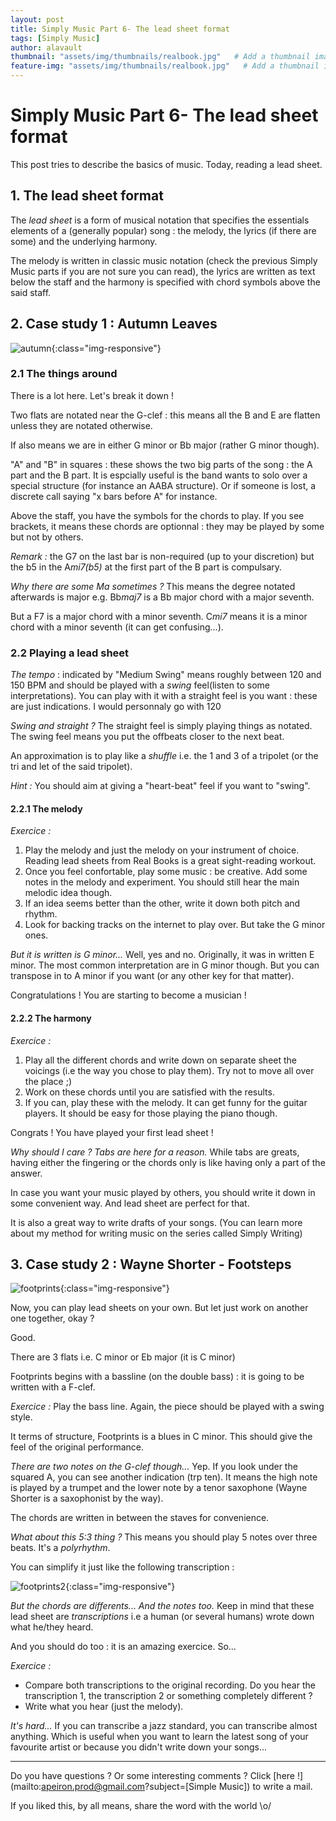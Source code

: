 ```yaml
---
layout: post
title: Simply Music Part 6- The lead sheet format
tags: [Simply Music]
author: alavault
thumbnail: "assets/img/thumbnails/realbook.jpg"   # Add a thumbnail image on blog view
feature-img: "assets/img/thumbnails/realbook.jpg"   # Add a thumbnail image on blog view
---
```


# Simply Music Part 6- The lead sheet format

This post tries to describe the basics of music. Today, reading a lead sheet.

## 1. The lead sheet format

The *lead sheet* is a form of musical notation that specifies the essentials elements of a (generally popular) song : the melody, the lyrics (if there are some) and the underlying harmony. 

The melody is written in classic music notation (check the previous Simply Music parts if you are not sure you can read), the lyrics are written as text below the staff and the harmony is specified with chord symbols above the said staff. 

## 2. Case study 1 : Autumn Leaves

![autumn](/assets/img/posts/autumn_leaves.jpg){:class="img-responsive"}

### 2.1 The things around

There is a lot here. Let's break it down !

Two flats are notated near the G-clef : this means all the B and E are flatten unless they are notated otherwise.

If also means we are in either G minor or Bb major (rather G minor though).

"A" and "B" in squares : these shows the two big parts of the song : the A part and the B part. It is espcially useful is the band wants to solo over a special structure (for instance an AABA structure). Or if someone is lost, a discrete call saying "x bars before A" for instance.

Above the staff, you have the symbols for the chords to play. If you see brackets, it means these chords are optionnal : they may be played by some but not by others.

*Remark :* the G7 on the last bar is non-required (up to your discretion) but the b5 in the A*mi7(b5)* at the first part of the B part is compulsary.

*Why there are some Ma sometimes ?* This means the degree notated afterwards is major e.g. Bb*maj7* is a Bb major chord with a major seventh.

But a F7 is a major chord with a minor seventh. C*mi7* means it is a minor chord with a minor seventh (it can get confusing...).

### 2.2 Playing a lead sheet

*The tempo* : indicated by "Medium Swing" means roughly between 120 and 150 BPM and should be played with a *swing* feel(listen to some interpretations). You can play with it with a straight feel is you want : these are just indications. I would personnaly go with 120

*Swing and straight ?* The straight feel is simply playing things as notated. The swing feel means you put the offbeats closer to the next beat.

An approximation is to play like a *shuffle* i.e. the 1 and 3 of a tripolet (or the tri and let of the said tripolet).

*Hint :* You should aim at giving a "heart-beat" feel if you want to "swing".

#### 2.2.1 The melody

*Exercice :* 
1. Play the melody and just the melody on your instrument of choice. Reading lead sheets from Real Books is a great sight-reading workout.
2. Once you feel confortable, play some music : be creative. Add some notes in the melody and experiment. You should still hear the main melodic idea though.
3. If an idea seems better than the other, write it down both pitch and rhythm.
4. Look for backing tracks on the internet to play over. But take the G minor ones.

*But it is written is G minor...* Well, yes and no. Originally, it was in written E minor. The most common interpretation are in G minor though. But you can transpose in to A minor if you want (or any other key for that matter).

Congratulations ! You are starting to become a musician !

#### 2.2.2 The harmony

*Exercice :* 
1. Play all the different chords and write down on separate sheet the voicings (i.e the way you chose to play them). Try not to move all over the place ;)
2. Work on these chords until you are satisfied with the results.
3. If you can, play these with the melody. It can get funny for the guitar players. It should be easy for those playing the piano though.

Congrats ! You have played your first lead sheet !

*Why should I care ? Tabs are here for a reason.* While tabs are greats, having either the fingering or the chords only is like having only a part of the answer.

In case you want your music played by others, you should write it down in some convenient way. And lead sheet are perfect for that.

It is also a great way to write drafts of your songs. (You can learn more about my method for writing music on the series called Simply Writing)




## 3. Case study 2 : Wayne Shorter - Footsteps

![footprints](/assets/img/posts/footprints.jpg){:class="img-responsive"}


Now, you can play lead sheets on your own. But let just work on another one together, okay ?

Good.

There are 3 flats i.e. C minor or Eb major (it is C minor)

Footprints begins with a bassline (on the double bass) : it is going to be written with a F-clef.

*Exercice :* Play the bass line. Again, the piece should be played with a swing style.

It terms of structure, Footprints is a blues in C minor. This should give the feel of the original performance.

*There are two notes on the G-clef though...* Yep. If you look under the squared A, you can see another indication (trp ten). It means the high note is played by a trumpet and the lower note by a tenor saxophone (Wayne Shorter is a saxophonist by the way).

The chords are written in between the staves for convenience.

*What about this 5:3 thing ?* This means you should play 5 notes over three beats. It's a *polyrhythm*.

You can simplify it just like the following transcription :

![footprints2](/assets/img/posts/footprints2.jpg){:class="img-responsive"}


*But the chords are differents... And the notes too.* Keep in mind that these lead sheet are *transcriptions* i.e a human (or several humans) wrote down what he/they heard.

And you should do too : it is an amazing exercice. So...

*Exercice :*
* Compare both transcriptions to the original recording. Do you hear the transcription 1, the transcription 2 or something completely different ?
* Write what you hear (just the melody).

*It's hard...* If you can transcribe a jazz standard, you can transcribe almost anything. Which is useful when you want to learn the latest song of your favourite artist or because you didn't write down your songs...



---

Do you have questions ? Or some interesting comments ? Click [here !](mailto:apeiron.prod@gmail.com?subject=[Simple Music]) to write a mail.

If you liked this, by all means, share the word with the world \o/



